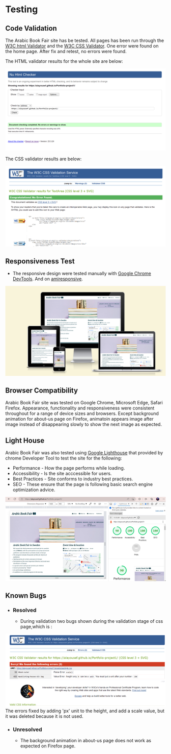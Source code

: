 # Testing
## Code Validation
The Arabic Book Fair site has be tested. All pages has been run through the [W3C html Validator](https://validator.w3.org/) and the [W3C CSS Validator](https://jigsaw.w3.org/css-validator/). One error were found on the home page. After fix and retest, no errors were found. 

The HTML validator results for the whole site are below:

![W3C Validator test result](assets/documentation/html-validator.png)

The CSS validator results are below:

![CSS Validator test result](assets/documentation/css-validator.png)

## Responsiveness Test

* The responsive design were tested manually with [Google Chrome DevTools](https://developer.chrome.com/docs/devtools/). And on [amiresponsive](https://ui.dev/amiresponsive).

![Responsive site image](assets/documentation/responsive.png)


## Browser Compatibility

Arabic Book Fair site was tested on Google Chrome, Microsoft Edge, Safari Firefox. Appearance, functionality and responsiveness were consistent throughout for a range of device sizes and browsers.
Except background animation for about-us page on Firefox, animatoin appears image after image instead of disappearing slowly to show the next image as expected.  

## Light House

Arabic Book Fair was also tested using [Google Lighthouse](https://developers.google.com/web/tools/lighthouse) that provided by chrome Developer Tool to test the site for the following:
* Performance - How the page performs while loading.
* Accessibility - Is the site acccessible for users.
* Best Practices - Site conforms to industry best practices.
* SEO - These ensure that the page is following basic search engine optimization advice.

![Lighthouse test results](assets/documentation/lighthouse.png)

## Known Bugs
* ### Resolved

    * During validation two bugs shown during the validation stage of css page,which is :

    
![W3C css validator test result](assets/documentation/css-errors.png)
The errors fixed by adding 'px' unit to the height, and add a scale value, but it was deleted because it is not used. 

* ### Unresolved
    * The background animation in about-us page does not work as expected on Firefox page.
